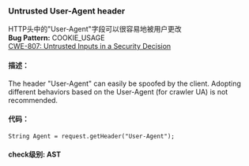 ### Untrusted User-Agent header
HTTP头中的"User-Agent"字段可以很容易地被用户更改  
**Bug Pattern:** COOKIE_USAGE  
[CWE-807: Untrusted Inputs in a Security Decision](http://cwe.mitre.org/data/definitions/807.html)
#### 描述：
The header "User-Agent" can easily be spoofed by the client. Adopting different behaviors based on the User-Agent (for crawler UA) is not recommended.


#### 代码：

```
String Agent = request.getHeader("User-Agent");
```
#### check级别: AST

